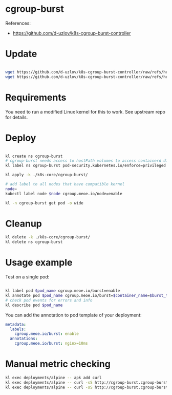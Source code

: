 
# cgroup-burst

References:
- https://github.com/d-uzlov/k8s-cgroup-burst-controller

# Update

```bash

wget https://github.com/d-uzlov/k8s-cgroup-burst-controller/raw/refs/heads/main/deployment/daemonset.yaml -O k8s-core/cgroup-burst/daemonset.yaml
wget https://github.com/d-uzlov/k8s-cgroup-burst-controller/raw/refs/heads/main/deployment/rbac.yaml -O k8s-core/cgroup-burst/rbac.yaml

```

# Requirements

You need to run a modified Linux kernel for this to work.
See upstream repo for details.

# Deploy

```bash

kl create ns cgroup-burst
# cgroup-burst needs access to hostPath volumes to access containerd directly
kl label ns cgroup-burst pod-security.kubernetes.io/enforce=privileged

kl apply -k ./k8s-core/cgroup-burst/

# add label to all nodes that have compatible kernel
node=
kubectl label node $node cgroup.meoe.io/node=enable

kl -n cgroup-burst get pod -o wide

```

# Cleanup

```bash
kl delete -k ./k8s-core/cgroup-burst/
kl delete ns cgroup-burst
```

# Usage example

Test on a single pod:

```bash

kl label pod $pod_name cgroup.meoe.io/burst=enable
kl annotate pod $pod_name cgroup.meoe.io/burst=$container_name=$burst_time
# check pod events for errors and info
kl describe pod $pod_name

```

You can add the annotation to pod template of your deployment:

```yaml
metadata:
  labels:
    cgroup.meoe.io/burst: enable
  annotations:
    cgroup.meoe.io/burst: nginx=10ms
```

# Manual metric checking

```bash
kl exec deployments/alpine -- apk add curl
kl exec deployments/alpine -- curl -sS http://cgroup-burst.cgroup-burst:2112/metrics > ./cgroup-burst-own-metrics.log
kl exec deployments/alpine -- curl -sS http://cgroup-burst.cgroup-burst:2112/container_metrics > ./cgroup-burst-metrics.log
```
